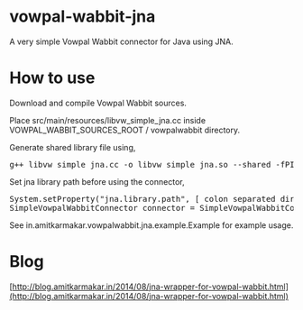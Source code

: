 vowpal-wabbit-jna
=================

A very simple Vowpal Wabbit connector for Java using JNA.

How to use
==========

Download and compile Vowpal Wabbit sources.

Place src/main/resources/libvw_simple_jna.cc inside VOWPAL_WABBIT_SOURCES_ROOT / vowpalwabbit directory.

Generate shared library file using,

<pre>g++ libvw_simple_jna.cc -o libvw_simple_jna.so --shared -fPIC</pre>

Set jna library path before using the connector,

<pre>
System.setProperty("jna.library.path", [ colon separated directory list containing all native shared libraries ]);
SimpleVowpalWabbitConnector connector = SimpleVowpalWabbitConnector.getInstance();
</pre>

See in.amitkarmakar.vowpalwabbit.jna.example.Example for example usage.

Blog
====

[http://blog.amitkarmakar.in/2014/08/jna-wrapper-for-vowpal-wabbit.html](http://blog.amitkarmakar.in/2014/08/jna-wrapper-for-vowpal-wabbit.html)